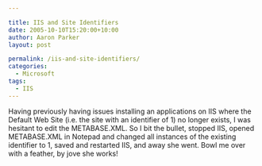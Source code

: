```yaml
---

title: IIS and Site Identifiers
date: 2005-10-10T15:20:00+10:00
author: Aaron Parker
layout: post

permalink: /iis-and-site-identifiers/
categories:
  - Microsoft
tags:
  - IIS
---
```

Having previously having issues installing an applications on IIS where the Default Web Site (i.e. the site with an identifier of 1) no longer exists, I was hesitant to edit the METABASE.XML. So I bit the bullet, stopped IIS, opened METABASE.XML in Notepad and changed all instances of the existing identifier to 1, saved and restarted IIS, and away she went. Bowl me over with a feather, by jove she works!
